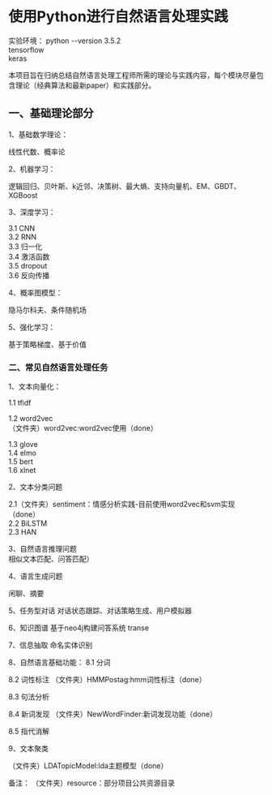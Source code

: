 # 使用Python进行自然语言处理实践

实验环境：
python --version 3.5.2  
tensorflow  
keras  


本项目旨在归纳总结自然语言处理工程师所需的理论与实践内容，每个模块尽量包含理论（经典算法和最新paper）和实践部分。


## 一、基础理论部分

1、基础数学理论：

线性代数、概率论

2、机器学习：

逻辑回归、贝叶斯、k近邻、决策树、最大熵、支持向量机、EM、GBDT、XGBoost

3、深度学习：

3.1 CNN  
3.2 RNN   
3.3 归一化  
3.4 激活函数  
3.5 dropout  
3.6  反向传播

4、概率图模型：

隐马尔科夫、条件随机场

5、强化学习：

基于策略梯度、基于价值

### 二、常见自然语言处理任务

1、文本向量化：

1.1 tfidf

1.2 word2vec  
（文件夹）word2vec:word2vec使用（done）

1.3 glove  
1.4 elmo  
1.5 bert  
1.6 xlnet  

2、文本分类问题

2.1（文件夹）sentiment：情感分析实践-目前使用word2vec和svm实现（done）  
2.2 BiLSTM  
2.3 HAN  
 
3、自然语言推理问题  
相似文本匹配、问答匹配）



4、语言生成问题

闲聊、摘要

5、任务型对话
对话状态跟踪、对话策略生成、用户模拟器


6、知识图谱
基于neo4j构建问答系统
transe

7、信息抽取
命名实体识别


8、自然语言基础功能：
8.1 分词

8.2 词性标注
（文件夹）HMMPostag:hmm词性标注（done）

8.3 句法分析

8.4 新词发现
（文件夹）NewWordFinder:新词发现功能（done）

8.5 指代消解


9、文本聚类

（文件夹）LDATopicModel:lda主题模型（done）





备注：
（文件夹）resource：部分项目公共资源目录



